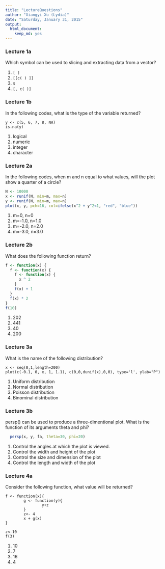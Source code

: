 ```yaml
---
title: "LectureQuestions"
author: "Xiangyi Xu (Lydia)"
date: "Saturday, January 31, 2015"
output:
  html_document:
    keep_md: yes
---
```



### Lecture 1a

Which symbol can be used to slicing and extracting data from a vector?

1. `[ ]`
2. `[[c( ) ]]`
3. `$`
4. `[, c( )]`

### Lecture 1b

In the following codes, what is the type of the variable returned?
```
y <- c(5, 6, 7, 8, NA)
is.na(y)
```

1. logical
2. numeric
3. integer
4. character

### Lecture 2a

In the following codes, when m and n equal to what values, will the plot show a quarter of a circle?
```r
N <- 10000
x <- runif(N, min=m, max=n)
y <- runif(N, min=m, max=n)
plot(x, y, pch=16, col=ifelse(x^2 + y^2<1, "red", "blue"))
```

1. m=0,    n=0
2. m=-1.0, n=1.0
3. m=-2.0, n=2.0
4. m=-3.0, n=3.0


### Lecture 2b

What does the following function return?

```r
f <- function(x) {
  f <- function(x) {
    f <- function(x) {
      x ^ 2
    }
    f(x) + 1
  }
  f(x) * 2
}
f(10)
```
1. 202
2. 441
3. 40
4. 200


### Lecture 3a

What is the name of the following distribution? 

```{r uniform_distribution, echo=FALSE}
x <- seq(0,1,length=200)
plot(c(-0.1, 0, x, 1, 1.1), c(0,0,dunif(x),0,0), type='l', ylab="P")
```
1. Uniform distribution
2. Normal distribution
3. Poisson distribution
4. Binominal distribution


### Lecture 3b

persp() can be used to produce a three-dimentional plot. What is the function of its arguments theta and phi?

```r
  persp(x, y, fa, theta=30, phi=20)
```
1. Control the angles at which the plot is viewed. 
2. Control the width and height of the plot
3. Control the size and dimension of the plot
4. Control the length and width of the plot


### Lecture 4a

Consider the following function, what value will be returned?

```{r function environment}
f <- function(x){
        g <- function(y){
                y+z
        }
        z<- 4
        x + g(x)
}

z<-10
f(3)
```
1. 10 			
2. 7 			
3. 16 	
4. 4
